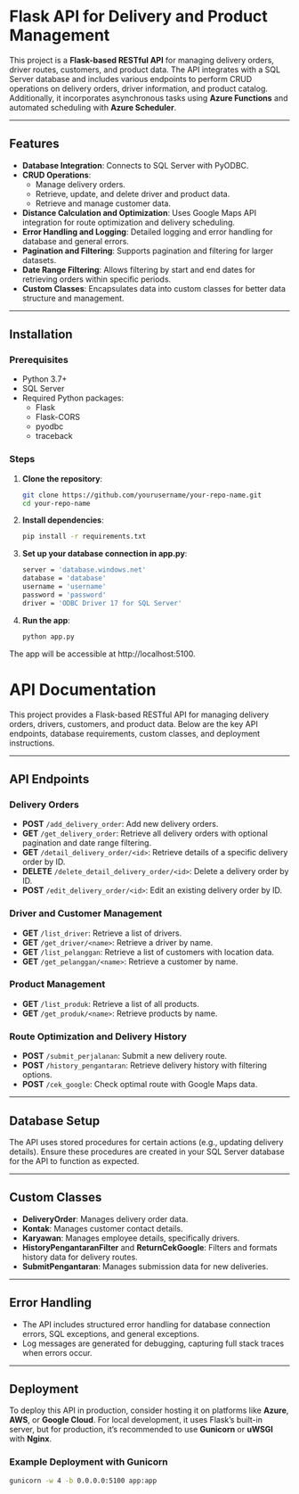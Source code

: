 # Flask API for Delivery and Product Management

This project is a **Flask-based RESTful API** for managing delivery orders, driver routes, customers, and product data. The API integrates with a SQL Server database and includes various endpoints to perform CRUD operations on delivery orders, driver information, and product catalog. Additionally, it incorporates asynchronous tasks using **Azure Functions** and automated scheduling with **Azure Scheduler**.

---

## Features

- **Database Integration**: Connects to SQL Server with PyODBC.
- **CRUD Operations**:
  - Manage delivery orders.
  - Retrieve, update, and delete driver and product data.
  - Retrieve and manage customer data.
- **Distance Calculation and Optimization**: Uses Google Maps API integration for route optimization and delivery scheduling.
- **Error Handling and Logging**: Detailed logging and error handling for database and general errors.
- **Pagination and Filtering**: Supports pagination and filtering for larger datasets.
- **Date Range Filtering**: Allows filtering by start and end dates for retrieving orders within specific periods.
- **Custom Classes**: Encapsulates data into custom classes for better data structure and management.

---

## Installation

### Prerequisites

- Python 3.7+
- SQL Server
- Required Python packages:
  - Flask
  - Flask-CORS
  - pyodbc
  - traceback

### Steps

1. **Clone the repository**:
   ```bash
   git clone https://github.com/yourusername/your-repo-name.git
   cd your-repo-name

2.  **Install dependencies**:
    ```bash
    pip install -r requirements.txt

3. **Set up your database connection in app.py**:
    ```bash
    server = 'database.windows.net'
    database = 'database'
    username = 'username'
    password = 'password'
    driver = 'ODBC Driver 17 for SQL Server'

4. **Run the app**:
    ```bash
    python app.py
    
The app will be accessible at http://localhost:5100.

# API Documentation

This project provides a Flask-based RESTful API for managing delivery orders, drivers, customers, and product data. Below are the key API endpoints, database requirements, custom classes, and deployment instructions.

---

## **API Endpoints**

### **Delivery Orders**
- **POST** `/add_delivery_order`: Add new delivery orders.
- **GET** `/get_delivery_order`: Retrieve all delivery orders with optional pagination and date range filtering.
- **GET** `/detail_delivery_order/<id>`: Retrieve details of a specific delivery order by ID.
- **DELETE** `/delete_detail_delivery_order/<id>`: Delete a delivery order by ID.
- **POST** `/edit_delivery_order/<id>`: Edit an existing delivery order by ID.

### **Driver and Customer Management**
- **GET** `/list_driver`: Retrieve a list of drivers.
- **GET** `/get_driver/<name>`: Retrieve a driver by name.
- **GET** `/list_pelanggan`: Retrieve a list of customers with location data.
- **GET** `/get_pelanggan/<name>`: Retrieve a customer by name.

### **Product Management**
- **GET** `/list_produk`: Retrieve a list of all products.
- **GET** `/get_produk/<name>`: Retrieve products by name.

### **Route Optimization and Delivery History**
- **POST** `/submit_perjalanan`: Submit a new delivery route.
- **POST** `/history_pengantaran`: Retrieve delivery history with filtering options.
- **POST** `/cek_google`: Check optimal route with Google Maps data.

---

## **Database Setup**

The API uses stored procedures for certain actions (e.g., updating delivery details). Ensure these procedures are created in your SQL Server database for the API to function as expected.

---

## **Custom Classes**

- **DeliveryOrder**: Manages delivery order data.
- **Kontak**: Manages customer contact details.
- **Karyawan**: Manages employee details, specifically drivers.
- **HistoryPengantaranFilter** and **ReturnCekGoogle**: Filters and formats history data for delivery routes.
- **SubmitPengantaran**: Manages submission data for new deliveries.

---

## **Error Handling**

- The API includes structured error handling for database connection errors, SQL exceptions, and general exceptions.
- Log messages are generated for debugging, capturing full stack traces when errors occur.

---

## **Deployment**

To deploy this API in production, consider hosting it on platforms like **Azure**, **AWS**, or **Google Cloud**. For local development, it uses Flask’s built-in server, but for production, it’s recommended to use **Gunicorn** or **uWSGI** with **Nginx**.

### **Example Deployment with Gunicorn**
```bash
gunicorn -w 4 -b 0.0.0.0:5100 app:app
